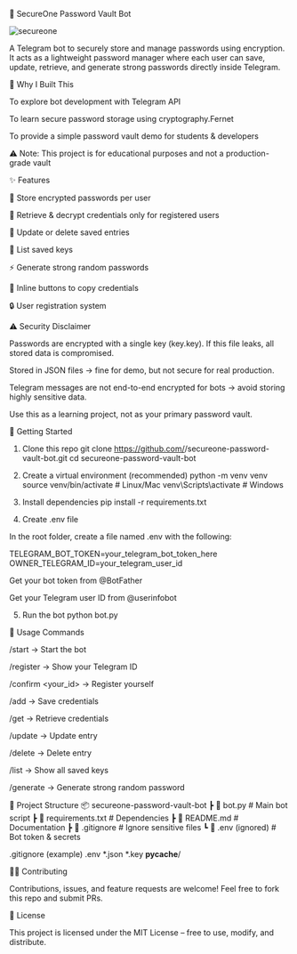 🔐 SecureOne Password Vault Bot






![secureone](https://github.com/user-attachments/assets/9cd50d96-993d-47f3-a29d-68dbd344a3bc)


A Telegram bot to securely store and manage passwords using encryption.
It acts as a lightweight password manager where each user can save, update, retrieve, and generate strong passwords directly inside Telegram.

📌 Why I Built This

To explore bot development with Telegram API

To learn secure password storage using cryptography.Fernet

To provide a simple password vault demo for students & developers

⚠️ Note: This project is for educational purposes and not a production-grade vault

✨ Features

🔑 Store encrypted passwords per user

🔐 Retrieve & decrypt credentials only for registered users

📝 Update or delete saved entries

📁 List saved keys

⚡ Generate strong random passwords

📲 Inline buttons to copy credentials

🔒 User registration system

⚠️ Security Disclaimer

Passwords are encrypted with a single key (key.key). If this file leaks, all stored data is compromised.

Stored in JSON files → fine for demo, but not secure for real production.

Telegram messages are not end-to-end encrypted for bots → avoid storing highly sensitive data.

Use this as a learning project, not as your primary password vault.

🚀 Getting Started
1. Clone this repo
git clone https://github.com/<your-username>/secureone-password-vault-bot.git
cd secureone-password-vault-bot

2. Create a virtual environment (recommended)
python -m venv venv
source venv/bin/activate   # Linux/Mac
venv\Scripts\activate      # Windows

3. Install dependencies
pip install -r requirements.txt

4. Create .env file

In the root folder, create a file named .env with the following:

TELEGRAM_BOT_TOKEN=your_telegram_bot_token_here
OWNER_TELEGRAM_ID=your_telegram_user_id


Get your bot token from @BotFather

Get your Telegram user ID from @userinfobot

5. Run the bot
python bot.py

📖 Usage
Commands

/start → Start the bot

/register → Show your Telegram ID

/confirm <your_id> → Register yourself

/add <key> <username> <password> → Save credentials

/get <key> → Retrieve credentials

/update <key> <username> <password> → Update entry

/delete <key> → Delete entry

/list → Show all saved keys

/generate → Generate strong random password

📂 Project Structure
📦 secureone-password-vault-bot
 ┣ 📜 bot.py            # Main bot script
 ┣ 📜 requirements.txt  # Dependencies
 ┣ 📜 README.md         # Documentation
 ┣ 📜 .gitignore        # Ignore sensitive files
 ┗ 📜 .env (ignored)    # Bot token & secrets

.gitignore (example)
.env
*.json
*.key
__pycache__/

👨‍💻 Contributing

Contributions, issues, and feature requests are welcome!
Feel free to fork this repo and submit PRs.

📜 License

This project is licensed under the MIT License – free to use, modify, and distribute.
